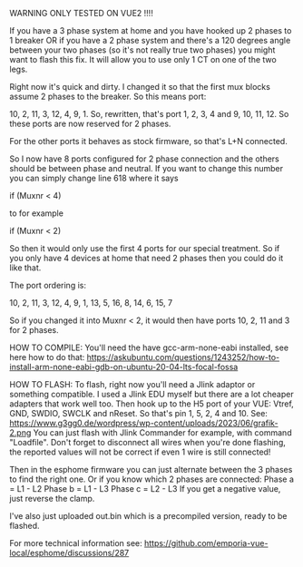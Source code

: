 WARNING ONLY TESTED ON VUE2 !!!!

If you have a 3 phase system at home and you have hooked up 2 phases to 1 breaker OR if you have a 2 phase system and there's a 120 degrees 
angle between your two phases (so it's not really true two phases) you might want to flash this fix. It will allow you
to use only 1 CT on one of the two legs. 

Right now it's quick and dirty. I changed it so that the first mux blocks assume 2 phases to the breaker. So this means port:

10, 2, 11, 3, 12, 4, 9, 1. So, rewritten, that's port 1, 2, 3, 4 and 9, 10, 11, 12. So these ports are now reserved for 2 phases.

For the other ports it behaves as stock firmware, so that's L+N connected. 

So I now have 8 ports configured for 2 phase connection and the others should be between phase and neutral. 
If you want to change this number you can simply change line 618 where it says

if (Muxnr < 4)

to for example

if (Muxnr < 2)

So then it would only use the first 4 ports for our special treatment. So if you only have 4 devices at home that need 2 phases then you could do it like that.

The port ordering is:

10, 2, 11, 3, 12, 4, 9, 1, 13, 5, 16, 8, 14, 6, 15, 7

So if you changed it into Muxnr < 2, it would then have ports 10, 2, 11 and 3 for 2 phases.

HOW TO COMPILE:
You'll need the have gcc-arm-none-eabi installed, see here how to do that: https://askubuntu.com/questions/1243252/how-to-install-arm-none-eabi-gdb-on-ubuntu-20-04-lts-focal-fossa

HOW TO FLASH:
To flash, right now you'll need a Jlink adaptor or something compatible. I used a Jlink EDU myself but there are a lot cheaper adapters that work well too. 
Then hook up to the H5 port of your VUE: Vtref, GND, SWDIO, SWCLK and nReset. So that's pin 1, 5, 2, 4 and 10. See: https://www.g3gg0.de/wordpress/wp-content/uploads/2023/06/grafik-2.png
You can just flash with Jlink Commander for example, with command "Loadfile". Don't forget to disconnect all wires when you're done flashing, the reported values will not be correct if even 1 wire is still connected!

Then in the esphome firmware you can just alternate between the 3 phases to find the right one. Or if you know which 2 phases are connected:
Phase a = L1 - L2
Phase b = L1 - L3
Phase c = L2 - L3
If you get a negative value, just reverse the clamp.

I've also just uploaded out.bin which is a precompiled version, ready to be flashed.

For more technical information see: https://github.com/emporia-vue-local/esphome/discussions/287
